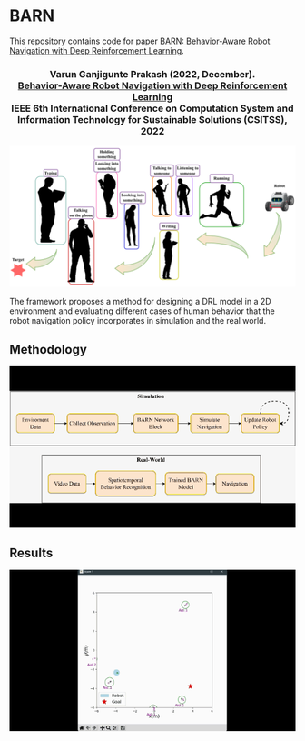 # BARN
This repository contains code for paper [BARN: Behavior-Aware Robot Navigation with Deep Reinforcement Learning](https://ieeexplore.ieee.org/abstract/document/10026363).

### <div align="center"> Varun Ganjigunte Prakash (2022, December). <br> [Behavior-Aware Robot Navigation with Deep Reinforcement Learning](https://ieeexplore.ieee.org/abstract/document/10026363) <br> IEEE 6th International Conference on Computation System and Information Technology for Sustainable Solutions (CSITSS), 2022 </div>
![alt text](https://github.com/Varun-GP/BARN/blob/main/navigation.png?raw=true)

The framework proposes a method for designing a DRL model in a 2D environment and evaluating different cases of human behavior that the robot navigation policy incorporates in simulation and the real world.
## Methodology
![Alt Text](https://github.com/Varun-GP/BARN/blob/main/framework.gif)
## Results
![Alt Text](https://github.com/Varun-GP/BARN/blob/main/results.gif)
